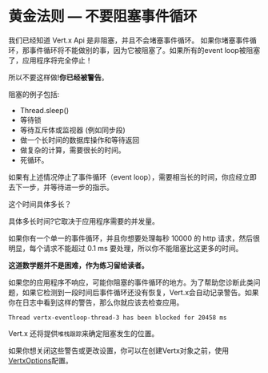 # 黄金法则 — 不要阻塞事件循环

我们已经知道 Vert.x Api 是非阻塞，并且不会堵塞事件循环。
如果你堵塞事件循环，那事件循环将不能做别的事，因为它被阻塞了。如果所有的event loop被阻塞了，应用程序将完全停止！

所以不要这样做!**你已经被警告**。

阻塞的例子包括:

* Thread.sleep()
* 等待锁
* 等待互斥体或监视器 (例如同步段)
* 做一个长时间的数据库操作和等待返回
* 做复杂的计算，需要很长的时间。
* 死循环。

如果有上述情况停止了事件循环（event loop），需要相当长的时间，你应经立即去下一步，并等待进一步的指示。

这个时间具体多长？

具体多长时间?它取决于应用程序需要的并发量。

如果你有一个单一的事件循环，并且你想要处理每秒 10000 的 http 请求，然后很明显，每个请求不能超过 0.1 ms 要处理，所以你不能阻塞比这更多的时间。

**这道数学题并不是困难，作为练习留给读者。**

如果您的应用程序不响应，可能你阻塞的事件循环的地方。为了帮助您诊断此类问题，如果它检测到一段时间后事件循环还没有恢复，Vert.x会自动记录警告。如果你在日志中看到这样的警告，那么你就应该去检查应用。

```
Thread vertx-eventloop-thread-3 has been blocked for 20458 ms
```

Vert.x 还将提供`堆栈跟踪`来确定阻塞发生的位置。

如果你想关闭这些警告或更改设置，你可以在创建Vertx对象之前，使用[VertxOptions](http://vertx.io/docs/apidocs/io/vertx/core/VertxOptions.html)配置。